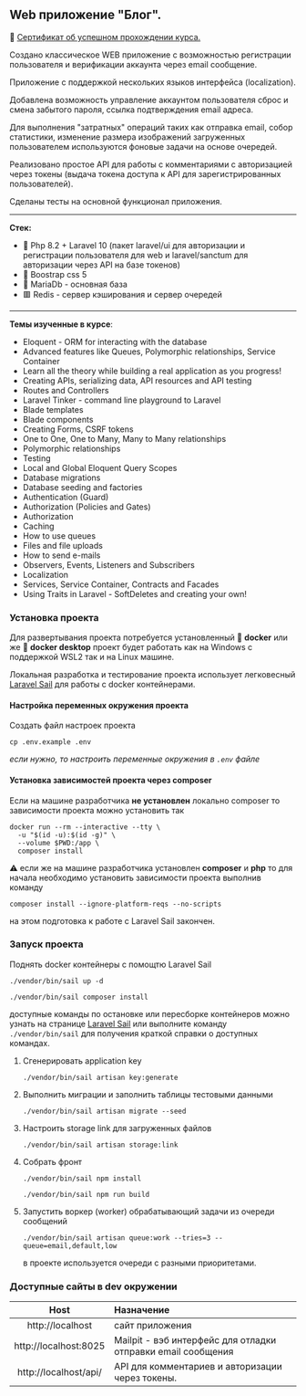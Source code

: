 ## Web приложение "Блог".
🎫 [Сертификат об успешном прохождении курса.](https://www.udemy.com/certificate/UC-9087af59-db9d-4d71-8956-df8600250038/)

Создано классическое WEB приложение с возможностью
регистрации пользователя и верификации аккаунта через
email сообщение.

Приложение с поддержкой нескольких языков интерфейса (localization).

Добавлена возможность управление аккаунтом пользователя
сброс и смена забытого пароля, ссылка подтверждения email адреса.

Для выполнения "затратных" операций таких как отправка email, собор
статистики, изменение размера изображений загруженных пользователем 
используются фоновые задачи на основе
очередей.

Реализовано простое API для работы с комментариями с авторизацией 
через токены (выдача токена доступа к API для зарегистрированных 
пользователей).

Сделаны тесты на основной функционал приложения.

---

**Стек:**
- 🐘 Php 8.2 + Laravel 10 (пакет laravel/ui для авторизации и регистрации пользователя для web и 
laravel/sanctum для авторизации через API на базе токенов)
- 🧶 Boostrap css 5
- 🦖 MariaDb - основная база
-  🟥 Redis - сервер кэширования и сервер очередей

-------
**Темы изученные в курсе**:
- Eloquent - ORM for interacting with the database
- Advanced features like Queues, Polymorphic relationships, Service Container
- Learn all the theory while building a real application as you progress!
- Creating APIs, serializing data, API resources and API testing
- Routes and Controllers
- Laravel Tinker - command line playground to Laravel
- Blade templates
- Blade components
- Creating Forms, CSRF tokens
- One to One, One to Many, Many to Many relationships
- Polymorphic relationships
- Testing
- Local and Global Eloquent Query Scopes
- Database migrations
- Database seeding and factories
- Authentication (Guard)
- Authorization (Policies and Gates)
- Authorization
- Caching
- How to use queues
- Files and file uploads
- How to send e-mails
- Observers, Events, Listeners and Subscribers
- Localization
- Services, Service Container, Contracts and Facades
- Using Traits in Laravel - SoftDeletes and creating your own!

### Установка проекта

Для развертывания проекта потребуется установленный
🐳 **docker** или же 🐋 **docker desktop** проект будет работать
как на Windows с поддержкой WSL2 так и на Linux машине.

Локальная разработка и тестирование проекта использует
легковесный [Laravel Sail](https://laravel.com/docs/9.x/sail)
для работы с docker контейнерами.

#### Настройка переменных окружения проекта

Создать файл настроек проекта

```shell
cp .env.example .env
```

_если нужно, то настроить переменные окружения в `.env` файле_

#### Установка зависимостей проекта через composer

Если на машине разработчика **не установлен** локально composer
то зависимости проекта можно установить так

```shell
docker run --rm --interactive --tty \
  -u "$(id -u):$(id -g)" \
  --volume $PWD:/app \
  composer install
```

⚠ если же на машине разработчика установлен **composer** и **php**
то для начала необходимо установить зависимости
проекта выполнив команду

```shell
composer install --ignore-platform-reqs --no-scripts
```

на этом подготовка к работе с Laravel Sail закончен.

### Запуск проекта
Поднять docker контейнеры с помощтю Laravel Sail
```shell
./vendor/bin/sail up -d
```
```shell
./vendor/bin/sail composer install
```
доступные команды по остановке или пересборке контейнеров можно узнать на странице
[Laravel Sail](https://laravel.com/docs/10.x/sail)
или выполните команду `./vendor/bin/sail` для получения краткой справки о доступных командах.

1.  Сгенерировать application key
    ```shell
    ./vendor/bin/sail artisan key:generate
    ```

2.  Выполнить миграции и заполнить таблицы тестовыми данными
    ```shell
    ./vendor/bin/sail artisan migrate --seed
    ```
3. Настроить storage link для загруженных файлов
    ```shell
    ./vendor/bin/sail artisan storage:link
    ```
4. Собрать фронт
    ```shell
    ./vendor/bin/sail npm install
    ```
    ```shell
    ./vendor/bin/sail npm run build
    ```
5. Запустить воркер (worker) обрабатывающий задачи из очереди сообщений

    ```shell
    ./vendor/bin/sail artisan queue:work --tries=3 --queue=email,default,low
    ```
   в проекте используется очереди с разными приоритетами.

### Доступные сайты в dev окружении

|         Host          | Назначение                                                   |
|:---------------------:|:-------------------------------------------------------------|
|   http://localhost    | сайт приложения                                              |
| http://localhost:8025 | Mailpit - вэб интерфейс для отладки отправки email сообщения |
| http://localhost/api/ | API для комментариев и авторизации через токены.             |
